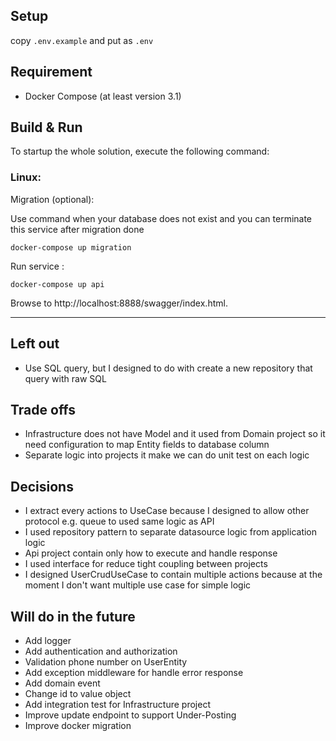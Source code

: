 ## Setup
copy  `.env.example`  and put as `.env`

## Requirement
* Docker Compose (at least version 3.1)

## Build & Run
To startup the whole solution, execute the following command:

### Linux:
Migration (optional):

Use command when your database does not exist and you can terminate this service after migration done
``` shell
docker-compose up migration
```

Run service :
``` shell
docker-compose up api
```
Browse to http://localhost:8888/swagger/index.html.

---
## Left out
* Use SQL query, but I designed to do with create a new repository that query with raw SQL

## Trade offs
* Infrastructure does not have Model and it used from Domain project so it need configuration to map Entity fields to database column
* Separate logic into projects it make we can do unit test on each logic

## Decisions
* I extract every actions to UseCase because I designed to allow other protocol e.g. queue to used same logic as API
* I used repository pattern to separate datasource logic from application logic
* Api project contain only how to execute and handle response
* I used interface for reduce tight coupling between projects
* I designed UserCrudUseCase to contain multiple actions because at the moment I don't want multiple use case for simple logic

## Will do in the future
* Add logger
* Add authentication and authorization
* Validation phone number on UserEntity
* Add exception middleware for handle error response
* Add domain event
* Change id to value object
* Add integration test for Infrastructure project
* Improve update endpoint to support Under-Posting
* Improve docker migration